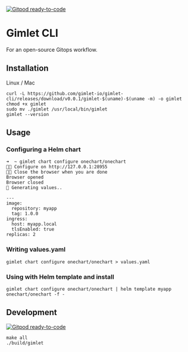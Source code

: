 [![Gitpod ready-to-code](https://img.shields.io/badge/Gitpod-ready--to--code-blue?logo=gitpod)](https://gitpod.io/#https://github.com/gimlet-io/gimlet-cli)

# Gimlet CLI

For an open-source Gitops workflow.

## Installation

Linux / Mac
```
curl -L https://github.com/gimlet-io/gimlet-cli/releases/download/v0.0.1/gimlet-$(uname)-$(uname -m) -o gimlet
chmod +x gimlet
sudo mv ./gimlet /usr/local/bin/gimlet
gimlet --version
```

## Usage


### Configuring a Helm chart
```
➜  ~ gimlet chart configure onechart/onechart
👩‍💻 Configure on http://127.0.0.1:28955
👩‍💻 Close the browser when you are done
Browser opened
Browser closed
📁 Generating values..

---
image:
  repository: myapp
  tag: 1.0.0
ingress:
  host: myapp.local
  tlsEnabled: true
replicas: 2
```

### Writing values.yaml

```
gimlet chart configure onechart/onechart > values.yaml
```

### Using with Helm template and install

```
gimlet chart configure onechart/onechart | helm template myapp onechart/onechart -f -
```

## Development

[![Gitpod ready-to-code](https://img.shields.io/badge/Gitpod-ready--to--code-blue?logo=gitpod)](https://gitpod.io/#https://github.com/gimlet-io/gimlet-cli)

```
make all
./build/gimlet
```
